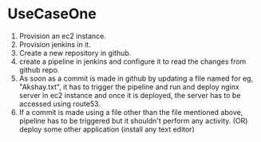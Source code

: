 # UseCaseOne

1. Provision an ec2 instance.
2. Provision jenkins in it.
3. Create a new repository in github.
4. create a pipeline in jenkins and configure it to read the changes from github repo.
5. As soon as a commit is made in github by updating a file named for eg, "Akshay.txt", it has to trigger the pipeline and run and deploy
nginx server in ec2 instance and once it is deployed, the server has to be accessed using route53.
6. If a commit is made using a file other than the file mentioned above, pipeline has to be triggered but it shouldn't perform any activity. 
(OR) deploy some other application (install any text editor)